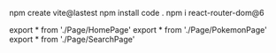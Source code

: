npm create vite@lastest
npm install
code .
npm i react-router-dom@6


export * from './Page/HomePage'
export * from './Page/PokemonPage'
export * from './Page/SearchPage'